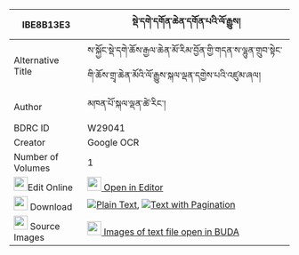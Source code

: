 |IBE8B13E3|སྡེ་དགེ་དགོན་ཆེན་དགོན་པའི་ལོ་རྒྱུས། 
| --- | --- 
|Alternative Title |ས་སྐྱོང་སྡེ་དགེ་ཆོས་རྒྱལ་ཆེན་མོ་རིམ་བྱོན་གྱི་གདན་ས་ལྷུན་གྲུབ་སྟེང་གི་ཆོས་གྲྭ་ཆེན་མོའི་ལོ་རྒྱུས་སྐལ་ལྡན་དགྱེས་པའི་འཛུམ་ཞལ།
|Author| མཁན་པོ་སྐལ་ལྡན་ཚེ་རིང་།
|BDRC ID | W29041
|Creator | Google OCR
|Number of Volumes| 1
|<img width="25" src="https://img.icons8.com/color/25/000000/edit-property.png">Edit Online| [<img width="25" src="https://avatars.githubusercontent.com/u/45091458?s=200&v=4"> Open in Editor](http://editor.openpecha.org/IBE8B13E3)
|<img width="25" src="https://img.icons8.com/fluent/48/000000/download-2.png"/>  Download | [![](https://img.icons8.com/color/20/000000/txt.png)Plain Text](https://github.com/Openpecha/IBE8B13E3/releases/download/v1/derge_gon_chen_gonpa_i_logyu_plain_IBE8B13E3.zip), [![](https://img.icons8.com/color/20/000000/txt.png)Text with Pagination](https://github.com/Openpecha/IBE8B13E3/releases/download/v1/derge_gon_chen_gonpa_i_logyu_pages_IBE8B13E3.zip)
|<img width="25" src="https://img.icons8.com/plasticine/100/000000/pictures-folder.png"/>  Source Images | [<img width="25" src="https://library.bdrc.io/icons/BUDA-small.svg"> Images of text file open in BUDA](https://library.bdrc.io/show/bdr:W29041)